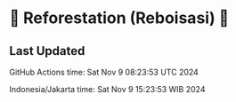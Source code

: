 
# 🌳 Reforestation (Reboisasi) 🌲

## Last Updated

GitHub Actions time: Sat Nov  9 08:23:53 UTC 2024

Indonesia/Jakarta time: Sat Nov  9 15:23:53 WIB 2024
